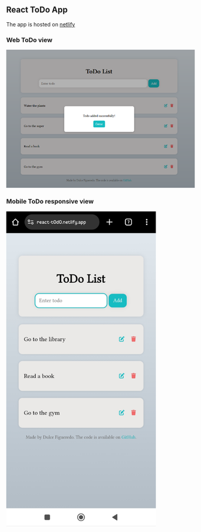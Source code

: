 ## React ToDo App
<p>
The app is hosted on <a href="https://react-t0d0.netlify.app/">netlify</a>
<p />

### Web ToDo view
<img src="src/assets/react-todo.png" alt="Web view" width="600" />


### Mobile ToDo responsive view
<img src="src/assets/react-todo-app.jpg" alt="Mobile view" width="400" />




